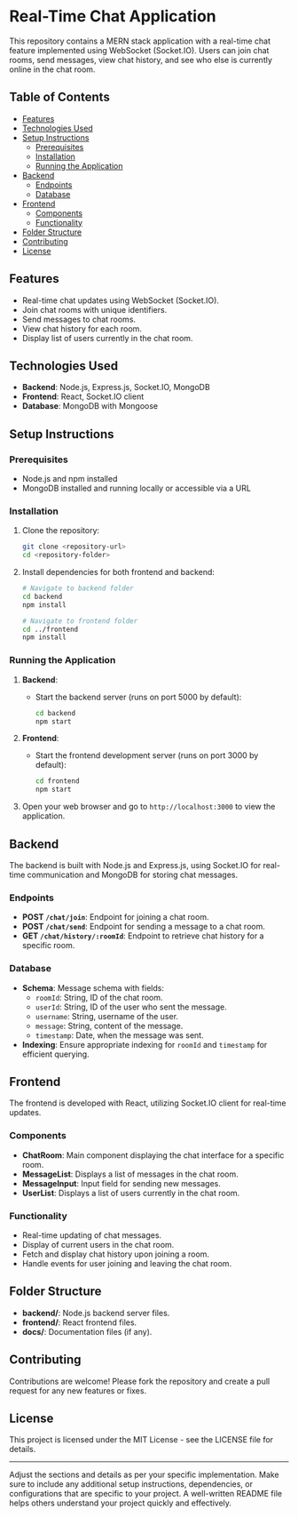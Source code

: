 # Real-Time Chat Application

This repository contains a MERN stack application with a real-time chat feature implemented using WebSocket (Socket.IO). Users can join chat rooms, send messages, view chat history, and see who else is currently online in the chat room.

## Table of Contents

- [Features](#features)
- [Technologies Used](#technologies-used)
- [Setup Instructions](#setup-instructions)
  - [Prerequisites](#prerequisites)
  - [Installation](#installation)
  - [Running the Application](#running-the-application)
- [Backend](#backend)
  - [Endpoints](#endpoints)
  - [Database](#database)
- [Frontend](#frontend)
  - [Components](#components)
  - [Functionality](#functionality)
- [Folder Structure](#folder-structure)
- [Contributing](#contributing)
- [License](#license)

## Features

- Real-time chat updates using WebSocket (Socket.IO).
- Join chat rooms with unique identifiers.
- Send messages to chat rooms.
- View chat history for each room.
- Display list of users currently in the chat room.

## Technologies Used

- **Backend**: Node.js, Express.js, Socket.IO, MongoDB
- **Frontend**: React, Socket.IO client
- **Database**: MongoDB with Mongoose

## Setup Instructions

### Prerequisites

- Node.js and npm installed
- MongoDB installed and running locally or accessible via a URL

### Installation

1. Clone the repository:
   ```bash
   git clone <repository-url>
   cd <repository-folder>
   ```

2. Install dependencies for both frontend and backend:
   ```bash
   # Navigate to backend folder
   cd backend
   npm install

   # Navigate to frontend folder
   cd ../frontend
   npm install
   ```

### Running the Application

1. **Backend**:
   - Start the backend server (runs on port 5000 by default):
     ```bash
     cd backend
     npm start
     ```

2. **Frontend**:
   - Start the frontend development server (runs on port 3000 by default):
     ```bash
     cd frontend
     npm start
     ```

3. Open your web browser and go to `http://localhost:3000` to view the application.

## Backend

The backend is built with Node.js and Express.js, using Socket.IO for real-time communication and MongoDB for storing chat messages.

### Endpoints

- **POST `/chat/join`**: Endpoint for joining a chat room.
- **POST `/chat/send`**: Endpoint for sending a message to a chat room.
- **GET `/chat/history/:roomId`**: Endpoint to retrieve chat history for a specific room.

### Database

- **Schema**: Message schema with fields:
  - `roomId`: String, ID of the chat room.
  - `userId`: String, ID of the user who sent the message.
  - `username`: String, username of the user.
  - `message`: String, content of the message.
  - `timestamp`: Date, when the message was sent.
- **Indexing**: Ensure appropriate indexing for `roomId` and `timestamp` for efficient querying.

## Frontend

The frontend is developed with React, utilizing Socket.IO client for real-time updates.

### Components

- **ChatRoom**: Main component displaying the chat interface for a specific room.
- **MessageList**: Displays a list of messages in the chat room.
- **MessageInput**: Input field for sending new messages.
- **UserList**: Displays a list of users currently in the chat room.

### Functionality

- Real-time updating of chat messages.
- Display of current users in the chat room.
- Fetch and display chat history upon joining a room.
- Handle events for user joining and leaving the chat room.

## Folder Structure

- **backend/**: Node.js backend server files.
- **frontend/**: React frontend files.
- **docs/**: Documentation files (if any).

## Contributing

Contributions are welcome! Please fork the repository and create a pull request for any new features or fixes.

## License

This project is licensed under the MIT License - see the LICENSE file for details.

---

Adjust the sections and details as per your specific implementation. Make sure to include any additional setup instructions, dependencies, or configurations that are specific to your project. A well-written README file helps others understand your project quickly and effectively.
